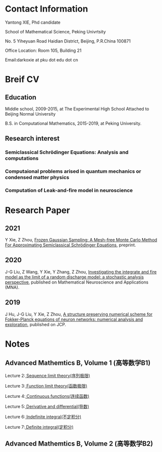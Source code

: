 <html>
<body>
<h1> Contact Information
</h1>
<p> Yantong XIE, Phd candidate
</p>
<p> School of Mathematical Science, Peking Univrtsity
</p>
<p> No. 5 Yiheyuan Road Haidian District, Beijing, P.R.China 100871 
</p>
<p> Office Location: Room 105, Building 21
</p>
<p> Email:darkoxie at pku dot edu dot cn 
<h1> Breif CV
</h1>
<h2> Education
</h2>
<p> Middle school, 2009-2015, at The Experimental High School Attached to Beijing Normal University
</p>
<p> B.S. in Computational Mathematics, 2015-2019, at Peking University.
</p>
<h2> Research interest
<h3> Semiclassical Schrödinger Equations: Analysis and computations
</h3>
<h3> Computaional problems arised in quantum mechanics or condensed matter physics
</h3>
<h3> Computation of Leak-and-fire model in neuroscience
</h3>
<h1> Research Paper
</h1>
<h2> 2021
</h2>
<p> Y Xie, Z Zhou, <a href="https://arxiv.org/abs/2112.05405"> Frozen Gaussian Sampling: A Mesh-free Monte Carlo Method For Approximating Semiclassical Schrödinger Equations</a>, preprint.
</p>
<h2> 2020
</h2>
<p> J-G Liu, Z Wang, Y Xie, Y Zhang, Z Zhou, <a href="https://arxiv.org/abs/2102.07891"> Investigating the integrate and fire model as the limit of a random discharge model: a stochastic analysis perspective</a>, published on Mathematical Neuroscience and Applications (MNA).
</p>
<h2> 2019
</h2>
<p> J Hu, J-G Liu, Y Xie, Z Zhou, <a href="https://www.sciencedirect.com/science/article/pii/S0021999121000905?via%3Dihub"> A structure preserving numerical scheme for Fokker-Planck equations of neuron networks: numerical analysis and exploration</a>, published on JCP.
</p>
<h1> Notes
</h1>
<h2> Advanced Mathemtics B, Volume 1 (高等数学B1)
</h2>
<p> Lecture 2:<a href="https://darkoxie.github.io/%E5%BA%8F%E5%88%97%E6%9E%81%E9%99%90%E8%AE%B2%E4%B9%89.pdf"> Sequence limit theory(序列极限)</a>
</p>
<p> Lecture 3:<a href="https://darkoxie.github.io/%E5%87%BD%E6%95%B0%E6%9E%81%E9%99%90%E8%AE%B2%E4%B9%89.pdf"> Function limit theory(函数极限)</a>
</p>
<p> Lecture 4:<a href="https://darkoxie.github.io/%E8%BF%9E%E7%BB%AD%E5%87%BD%E6%95%B0%E8%AE%B2%E4%B9%89.pdf"> Continuous functions(连续函数)</a>
</p>
<p> Lecture 5:<a href="https://darkoxie.github.io/%E5%AF%BC%E6%95%B0%E8%AE%B2%E4%B9%89.pdf"> Derivative and differential(导数)</a>
</p>
<p> Lecture 6:<a href="https://darkoxie.github.io/%E4%B8%8D%E5%AE%9A%E7%A7%AF%E5%88%86%E8%AE%B2%E4%B9%89.pdf"> Indefinite integral(不定积分)</a>
</p>
<p> Lecture 7:<a href="https://darkoxie.github.io/%E5%AE%9A%E7%A7%AF%E5%88%86%E8%AE%B2%E4%B9%89.pdf"> Definite integral(定积分)</a>
</p>
<h2> Advanced Mathemtics B, Volume 2 (高等数学B2)
</h2>
</body>
</html>
